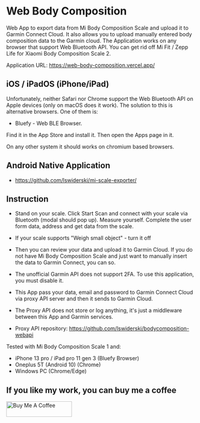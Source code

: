 # Web Body Composition

Web App to export data from Mi Body Composition Scale and upload it to Garmin Connect Cloud. It also allows you to upload manually entered body composition data to the Garmin cloud. The Application works on any browser that support Web Bluetooth API. You can get rid off Mi Fit / Zepp Life for Xiaomi Body Composition Scale 2.

Application URL: https://web-body-composition.vercel.app/

## iOS / iPadOS (iPhone/iPad)

Unfortunately, neither Safari nor Chrome support the Web Bluetooth API on Apple devices (only on macOS does it work). The solution to this is alternative browsers. One of them is:

- Bluefy - Web BLE Browser.

Find it in the App Store and install it. Then open the Apps page in it.

On any other system it should works on chromium based browsers.

## Android Native Application

- https://github.com/lswiderski/mi-scale-exporter/

## Instruction

- Stand on your scale. Click Start Scan and connect with your scale via Bluetooth (modal should pop up). Measure yourself. Complete the user form data, address and get data from the scale.

- If your scale supports "Weigh small object" - turn it off

- Then you can review your data and upload it to Garmin Cloud. If you do not have Mi Body Composition Scale and just want to manually insert the data to Garmin Connect, you can so.

- The unofficial Garmin API does not support 2FA. To use this application, you must disable it.

- This App pass your data, email and password to Garmin Connect Cloud via proxy API server and then it sends to Garmin Cloud.

- The Proxy API does not store or log anything, it's just a middleware between this App and Garmin services.

- Proxy API repository: https://github.com/lswiderski/bodycomposition-webapi

Tested with Mi Body Composition Scale 1 and:

- iPhone 13 pro / iPad pro 11 gen 3 (Bluefy Browser)
- Oneplus 5T (Android 10) (Chrome)
- Windows PC (Chrome/Edge)

## If you like my work, you can buy me a coffee

<a href="https://www.buymeacoffee.com/lukaszswiderski" target="_blank"><img src="https://cdn.buymeacoffee.com/buttons/default-orange.png" alt="Buy Me A Coffee" height="41" width="174"></a>
